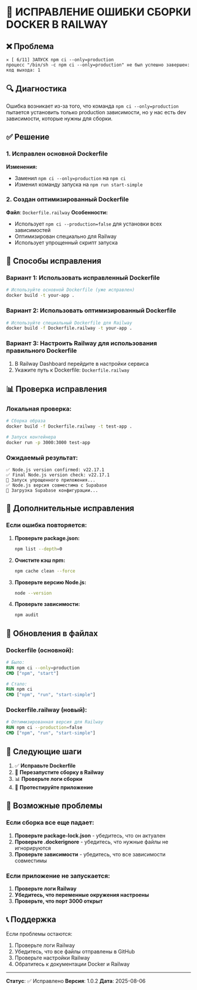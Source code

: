 # 🔧 ИСПРАВЛЕНИЕ ОШИБКИ СБОРКИ DOCKER В RAILWAY

## ❌ Проблема
```
✕ [ 6/11] ЗАПУСК npm ci --only=production
процесс "/bin/sh -c npm ci --only=production" не был успешно завершен: код выхода: 1
```

## 🔍 Диагностика
Ошибка возникает из-за того, что команда `npm ci --only=production` пытается установить только production зависимости, но у нас есть dev зависимости, которые нужны для сборки.

## ✅ Решение

### 1. Исправлен основной Dockerfile
**Изменения:**
- Заменил `npm ci --only=production` на `npm ci`
- Изменил команду запуска на `npm run start-simple`

### 2. Создан оптимизированный Dockerfile
**Файл**: `Dockerfile.railway`
**Особенности:**
- Использует `npm ci --production=false` для установки всех зависимостей
- Оптимизирован специально для Railway
- Использует упрощенный скрипт запуска

## 🚀 Способы исправления

### Вариант 1: Использовать исправленный Dockerfile
```bash
# Используйте основной Dockerfile (уже исправлен)
docker build -t your-app .
```

### Вариант 2: Использовать оптимизированный Dockerfile
```bash
# Используйте специальный Dockerfile для Railway
docker build -f Dockerfile.railway -t your-app .
```

### Вариант 3: Настроить Railway для использования правильного Dockerfile
1. В Railway Dashboard перейдите в настройки сервиса
2. Укажите путь к Dockerfile: `Dockerfile.railway`

## 📊 Проверка исправления

### Локальная проверка:
```bash
# Сборка образа
docker build -f Dockerfile.railway -t test-app .

# Запуск контейнера
docker run -p 3000:3000 test-app
```

### Ожидаемый результат:
```
✅ Node.js version confirmed: v22.17.1
✅ Final Node.js version check: v22.17.1
🚀 Запуск упрощенного приложения...
✅ Node.js версия совместима с Supabase
🔧 Загрузка Supabase конфигурации...
```

## 🔧 Дополнительные исправления

### Если ошибка повторяется:

1. **Проверьте package.json:**
   ```bash
   npm list --depth=0
   ```

2. **Очистите кэш npm:**
   ```bash
   npm cache clean --force
   ```

3. **Проверьте версию Node.js:**
   ```bash
   node --version
   ```

4. **Проверьте зависимости:**
   ```bash
   npm audit
   ```

## 📝 Обновления в файлах

### Dockerfile (основной):
```dockerfile
# Было:
RUN npm ci --only=production
CMD ["npm", "start"]

# Стало:
RUN npm ci
CMD ["npm", "run", "start-simple"]
```

### Dockerfile.railway (новый):
```dockerfile
# Оптимизированная версия для Railway
RUN npm ci --production=false
CMD ["npm", "run", "start-simple"]
```

## 🎯 Следующие шаги

1. ✅ **Исправьте Dockerfile**
2. 🔄 **Перезапустите сборку в Railway**
3. 📊 **Проверьте логи сборки**
4. 🧪 **Протестируйте приложение**

## 🚨 Возможные проблемы

### Если сборка все еще падает:
1. **Проверьте package-lock.json** - убедитесь, что он актуален
2. **Проверьте .dockerignore** - убедитесь, что нужные файлы не игнорируются
3. **Проверьте зависимости** - убедитесь, что все зависимости совместимы

### Если приложение не запускается:
1. **Проверьте логи Railway**
2. **Убедитесь, что переменные окружения настроены**
3. **Проверьте, что порт 3000 открыт**

## 📞 Поддержка

Если проблемы остаются:
1. Проверьте логи Railway
2. Убедитесь, что все файлы отправлены в GitHub
3. Проверьте настройки Railway
4. Обратитесь к документации Docker и Railway

---

**Статус**: ✅ Исправлено
**Версия**: 1.0.2
**Дата**: 2025-08-06 